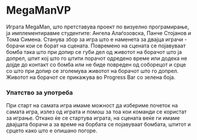 # MegaManVP
Играта MegaMan, што претставува проект по визуелно програмирање, ја имплементиравме студентите: Ангела Алаѓозовска, Панче Стојанов и Тома Симена. Станува збор за игра што е наменета за двајца играчи - борачи кои се борат на сцената. Повремено на сцената се појавуваат бомба така што при допир се губи дел од животот на борачот што ја допрел, штит кој што го штити порачот одредено време или додека не дојде до контакт со бомба или не биде повреден од соборецот и срце со што при допир се зголемува животот на борачот што го допрел. Животот на борачот се прикажува во Progress Bar со зелена боја.
### Упатство за употреба
При старт на самата игра имаме можност да избериме почеток на самата игра, излез од играта и помош за тоа кои команди се користат за играње. Откако ќе се стартува играта, на сцената веќе ги имаме двајцата борачи а за време на борбата се појавуваат бомбата, штитот и срцето како што е опишано погоре.
